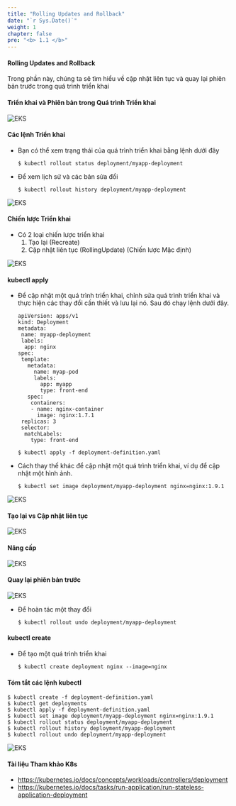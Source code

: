 ```yaml
---
title: "Rolling Updates and Rollback"
date: "`r Sys.Date()`"
weight: 1
chapter: false
pre: "<b> 1.1 </b>"
---
```


#### Rolling Updates and Rollback

Trong phần này, chúng ta sẽ tìm hiểu về cập nhật liên tục và quay lại phiên bản trước trong quá trình triển khai

#### Triển khai và Phiên bản trong Quá trình Triển khai

![EKS](/images/part1/1.1/0001.png?featherlight=false&width=90pc)
  
#### Các lệnh Triển khai

- Bạn có thể xem trạng thái của quá trình triển khai bằng lệnh dưới đây
  ```
  $ kubectl rollout status deployment/myapp-deployment
  ```
- Để xem lịch sử và các bản sửa đổi
  ```
  $ kubectl rollout history deployment/myapp-deployment
  ```
 
![EKS](/images/part1/1.1/0002.png?featherlight=false&width=90pc)
  
#### Chiến lược Triển khai
- Có 2 loại chiến lược triển khai
  1. Tạo lại (Recreate)
  2. Cập nhật liên tục (RollingUpdate) (Chiến lược Mặc định)
  
![EKS](/images/part1/1.1/0003.png?featherlight=false&width=90pc)
  
#### kubectl apply
- Để cập nhật một quá trình triển khai, chỉnh sửa quá trình triển khai và thực hiện các thay đổi cần thiết và lưu lại nó. Sau đó chạy lệnh dưới đây.
  ```
  apiVersion: apps/v1
  kind: Deployment
  metadata:
   name: myapp-deployment
   labels:
    app: nginx
  spec:
   template:
     metadata:
       name: myap-pod
       labels:
         app: myapp
         type: front-end
     spec:
      containers:
      - name: nginx-container
        image: nginx:1.7.1
   replicas: 3
   selector:
    matchLabels:
      type: front-end       
  ```
  ```
  $ kubectl apply -f deployment-definition.yaml
  ```
- Cách thay thế khác để cập nhật một quá trình triển khai, ví dụ để cập nhật một hình ảnh.
  ```
  $ kubectl set image deployment/myapp-deployment nginx=nginx:1.9.1
  ```
![EKS](/images/part1/1.1/0004.png?featherlight=false&width=90pc)
  
#### Tạo lại vs Cập nhật liên tục
  
![EKS](/images/part1/1.1/0005.png?featherlight=false&width=90pc)
  
#### Nâng cấp

![EKS](/images/part1/1.1/0006.png?featherlight=false&width=90pc)
  
#### Quay lại phiên bản trước
  
![EKS](/images/part1/1.1/0007.png?featherlight=false&width=90pc)
  
- Để hoàn tác một thay đổi
  ```
  $ kubectl rollout undo deployment/myapp-deployment
  ```
  
#### kubectl create
- Để tạo một quá trình triển khai
  ```
  $ kubectl create deployment nginx --image=nginx
  ```
#### Tóm tắt các lệnh kubectl
```
$ kubectl create -f deployment-definition.yaml
$ kubectl get deployments
$ kubectl apply -f deployment-definition.yaml
$ kubectl set image deployment/myapp-deployment nginx=nginx:1.9.1
$ kubectl rollout status deployment/myapp-deployment
$ kubectl rollout history deployment/myapp-deployment
$ kubectl rollout undo deployment/myapp-deployment
```

![EKS](/images/part1/1.1/0008.png?featherlight=false&width=90pc)
 
#### Tài liệu Tham khảo K8s
- https://kubernetes.io/docs/concepts/workloads/controllers/deployment
- https://kubernetes.io/docs/tasks/run-application/run-stateless-application-deployment